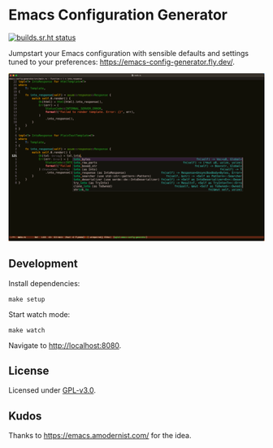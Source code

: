 # Emacs Configuration Generator

[![builds.sr.ht status](https://builds.sr.ht/~mgmarlow/emacs-config-generator/commits/main/.build.yml.svg)](https://builds.sr.ht/~mgmarlow/emacs-config-generator/commits/main/.build.yml?)

Jumpstart your Emacs configuration with sensible defaults and settings tuned to your preferences: https://emacs-config-generator.fly.dev/.

![Screenshot](./img/screenshot.png)

## Development

Install dependencies:

```
make setup
```

Start watch mode:

```
make watch
```

Navigate to <http://localhost:8080>.

## License

Licensed under [GPL-v3.0](./LICENSE).

## Kudos

Thanks to <https://emacs.amodernist.com/> for the idea.
